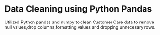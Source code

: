 # Data Cleaning using Python Pandas
Utilized Python pandas and numpy to clean Customer Care data to remove null values,drop columns,formatting values and dropping unnecesary rows.
